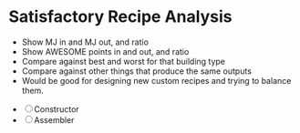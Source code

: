 Satisfactory Recipe Analysis
============================

- Show MJ in and MJ out, and ratio
- Show AWESOME points in and out, and ratio
- Compare against best and worst for that building type
- Compare against other things that produce the same outputs
- Would be good for designing new custom recipes and trying to balance them.


* <label><input type=radio name=machine value=constructor>Constructor</label>
* <label><input type=radio name=machine value=assembler>Assembler</label>

<form id=recipe></form>

<!-- One of these works on Sikorsky, one works on GH Pages. The other will 404 either way. -->
<script type=module src="/static/satisfactory-recipes.js"></script>
<script type=module src="satisfactory-recipes.js"></script>
